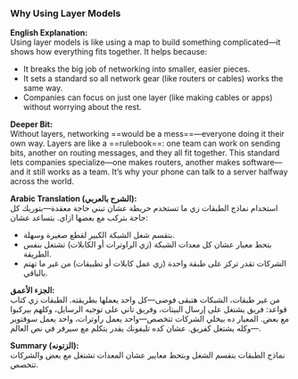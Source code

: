 ### Why Using Layer Models
**English Explanation:**  
Using layer models is like using a map to build something complicated—it shows how everything fits together. It helps because:
- It breaks the big job of networking into smaller, easier pieces.
- It sets a standard so all network gear (like routers or cables) works the same way.
- Companies can focus on just one layer (like making cables or apps) without worrying about the rest.

**Deeper Bit:**  
Without layers, networking ==would be a mess==—everyone doing it their own way. Layers are like a ==rulebook==: one team can work on sending bits, another on routing messages, and they all fit together. This standard lets companies specialize—one makes routers, another makes software—and it still works as a team. It’s why your phone can talk to a server halfway across the world.

**Arabic Translation (الشرح بالعربي):**  
استخدام نماذج الطبقات زي ما تستخدم خريطة عشان تبني حاجة معقدة—بتوريك كل حاجة بتركب مع بعضها ازاي. بتساعد عشان:  
- بتقسم شغل الشبكة الكبير لقطع صغيرة وسهلة.  
- بتحط معيار عشان كل معدات الشبكة (زي الراوترات أو الكابلات) تشتغل بنفس الطريقة.  
- الشركات تقدر تركز على طبقة واحدة (زي عمل كابلات أو تطبيقات) من غير ما تهتم بالباقي.  

**الجزء الأعمق:**  
من غير طبقات، الشبكات هتبقى فوضى—كل واحد يعملها بطريقته. الطبقات زي كتاب قواعد: فريق يشتغل على إرسال البيتات، وفريق تاني على توجيه الرسايل، وكلهم بيركبوا مع بعض. المعيار ده بيخلي الشركات تتخصص—واحد يعمل راوترات، واحد يعمل سوفتوير—وكله يشتغل كفريق. عشان كده تليفونك يقدر يتكلم مع سيرفر في نص العالم.

**Summary (الزتونه):**  
نماذج الطبقات بتقسم الشغل وبتحط معايير عشان المعدات تشتغل مع بعض والشركات تتخصص.
